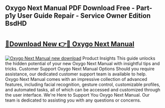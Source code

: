 ## Oxygo Next Manual PDF Download Free - Part-p1y User Guide Repair - Service Owner Edition BsdHD

# <h2><a href="http://bc40536.oget.top/?id=Oxygo+Next+Manual">🔗Download New 👉🔴 Oxygo Next Manual</a></h2>

[![Oxygo Next Manual new download](https://i.imgur.com/5g1atiW.png)](http://bc40536.oget.top/?id=Oxygo+Next+Manual)
Product Insights This guide unlocks the hidden potential of your new Oxygo Next Manual with insightful tips and tricks. Customer Support Oxygo Next Manual Options Should you require assistance, our dedicated customer support team is available to help. Oxygo Next Manual comes with an impressive collection of advanced features, including facial recognition, gesture control, customizable profiles, and automated tasks, all of which can be accessed and customized through the user interface. We're Here to Support You Oxygo Next Manual. Our team is dedicated to assisting you with any questions or concerns.
